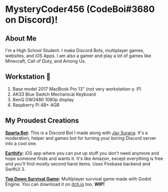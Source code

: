 # MysteryCoder456 (CodeBoi#3680 on Discord)!

## About Me
I'm a High School Student. I make Discord Bots, multiplayer games, websites, and iOS Apps.
I am also a gamer and play a lot of games like Minecraft, Call of Duty, and Among Us.

## Workstation 💪
1. Base model 2017 MacBook Pro 13" (not very workstation-y :P)
2. AK33 Blue Switch Mechanical Keyboard
3. BenQ GW2480 1080p display
4. Raspberry Pi 4B+ 4GB

## My Proudest Creations

**[Sparta Bot](https://discord.gg/RrVY4bP):**
This is a Discord Bot I made along with [Jay Surana](https://github.com/Jay-Surana). It's a moderation, helper and games bot for turning your boring Discord server into a cool one.

**[Earthify](https://github.com/MysteryCoder456/Earthify-App):**
iOS app where you can put up stuff you don't need anymore and hope someone finds and wants it. It's like Amazon, except everything is free and you'll find mostly second hand items. Uses Firebase backend and SwiftUI 3.

**[Top Down Survival Game](https://github.com/TopDownSurvival-Dev-Team/TopDownSurvival):**
Multiplayer survival game made with Godot Engine. You can download it on [itch.io](https://mysterycoder456.itch.io/top-down-survival) too. **WIP!**
